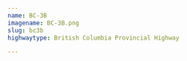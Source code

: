 ```yaml
---
name: BC-3B
imagename: BC-3B.png
slug: bc3b
highwaytype: British Columbia Provincial Highway

---
```

